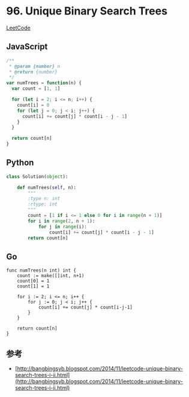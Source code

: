 # 96. Unique Binary Search Trees

[LeetCode](https://leetcode.com/problems/unique-binary-search-trees/)

## JavaScript

```js
/**
 * @param {number} n
 * @return {number}
 */
var numTrees = function(n) {
  var count = [1, 1]

  for (let i = 2; i <= n; i++) {
    count[i] = 0
    for (let j = 0; j < i; j++) {
      count[i] += count[j] * count[i - j - 1]
    }
  }

  return count[n]
}
```

## Python

```py
class Solution(object):

    def numTrees(self, n):
        """
        :type n: int
        :rtype: int
        """
        count = [1 if i <= 1 else 0 for i in range(n + 1)]
        for i in range(2, n + 1):
            for j in range(i):
                count[i] += count[j] * count[i - j - 1]
        return count[n]
```

## Go

```golang
func numTrees(n int) int {
	count := make([]int, n+1)
	count[0] = 1
	count[1] = 1

	for i := 2; i <= n; i++ {
		for j := 0; j < i; j++ {
			count[i] += count[j] * count[i-j-1]
		}
	}

	return count[n]
}
```

## 参考

- [http://bangbingsyb.blogspot.com/2014/11/leetcode-unique-binary-search-trees-i-ii.html](http://bangbingsyb.blogspot.com/2014/11/leetcode-unique-binary-search-trees-i-ii.html)
